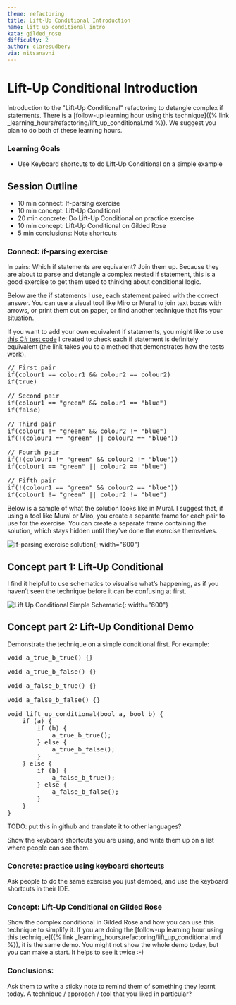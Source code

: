 ```yaml
---
theme: refactoring
title: Lift-Up Conditional Introduction
name: lift_up_conditional_intro
kata: gilded_rose
difficulty: 2
author: claresudbery
via: nitsanavni
---
```


# Lift-Up Conditional Introduction

Introduction to the "Lift-Up Conditional" refactoring to detangle complex if statements. There is a [follow-up learning hour using this technique]({% link _learning_hours/refactoring/lift_up_conditional.md %}). We suggest you plan to do both of these learning hours.

### Learning Goals

- Use Keyboard shortcuts to do Lift-Up Conditional on a simple example

## Session Outline

* 10 min connect: If-parsing exercise
* 10 min concept: Lift-Up Conditional
* 20 min concrete: Do Lift-Up Conditional on practice exercise
* 10 min concept: Lift-Up Conditional on Gilded Rose
* 5 min conclusions: Note shortcuts

### Connect: if-parsing exercise

In pairs: Which if statements are equivalent? Join them up. Because they are about to parse and detangle a complex nested if statement, this is a good exercise to get them used to thinking about conditional logic.

Below are the if statements I use, each statement paired with the correct answer. You can use a visual tool like Miro or Mural to join text boxes with arrows, or print them out on paper, or find another technique that fits your situation.

If you want to add your own equivalent if statements, you might like to use [this C# test code](https://github.com/claresudbery/GildedRose-Refactoring-Kata/blob/82e3c4f430153707eea0de4255fc09859ee6b5fe/csharp/BooleanParsingTests.cs#L55) I created to check each if statement is definitely equivalent (the link takes you to a method that demonstrates how the tests work).

<pre>
// First pair
if(colour1 == colour1 && colour2 == colour2)
if(true)

// Second pair
if(colour1 == "green" && colour1 == "blue")
if(false)

// Third pair
if(colour1 != "green" && colour2 != "blue")
if(!(colour1 == "green" || colour2 == "blue"))

// Fourth pair
if(!(colour1 != "green" && colour2 != "blue"))
if(colour1 == "green" || colour2 == "blue")

// Fifth pair
if(!(colour1 == "green" && colour2 == "blue"))
if(colour1 != "green" || colour2 != "blue")
</pre>

Below is a sample of what the solution looks like in Mural. I suggest that, if using a tool like Mural or Miro, you create a separate frame for each pair to use for the exercise. You can create a separate frame containing the solution, which stays hidden until they've done the exercise themselves.

![if-parsing exercise solution](/assets/images/if-parsing-solution.png){: width="600"}

## Concept part 1: Lift-Up Conditional

I find it helpful to use schematics to visualise what’s happening, as if you haven’t seen the technique before it can be confusing at first.

![Lift Up Conditional Simple Schematic](/assets/images/lift_up_conditional_simple_schematic.png){: width="600"}

## Concept part 2: Lift-Up Conditional Demo

Demonstrate the technique on a simple conditional first. For example:

<pre>
void a_true_b_true() {}

void a_true_b_false() {}

void a_false_b_true() {}

void a_false_b_false() {}

void lift_up_conditional(bool a, bool b) {
    if (a) {
        if (b) {
            a_true_b_true();
        } else {
            a_true_b_false();
        }
    } else {
        if (b) {
            a_false_b_true();
        } else {
            a_false_b_false();
        }
    }
}
</pre>

TODO: put this in github and translate it to other languages?

Show the keyboard shortcuts you are using, and write them up on a list where people can see them. 

### Concrete: practice using keyboard shortcuts

Ask people to do the same exercise you just demoed, and use the keyboard shortcuts in their IDE.

### Concept: Lift-Up Conditional on Gilded Rose

Show the complex conditional in Gilded Rose and how you can use this technique to simplify it. If you are doing the [follow-up learning hour using this technique]({% link _learning_hours/refactoring/lift_up_conditional.md %}), it is the same demo. You might not show the whole demo today, but you can make a start. It helps to see it twice :-)

### Conclusions: 
Ask them to write a sticky note to remind them of something they learnt today. A technique / approach / tool that you liked in particular?
